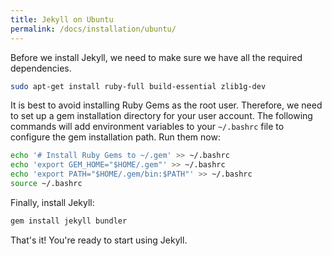 ```yaml
---
title: Jekyll on Ubuntu
permalink: /docs/installation/ubuntu/
---
```

Before we install Jekyll, we need to make sure we have all the required
dependencies.

```sh
sudo apt-get install ruby-full build-essential zlib1g-dev
```

It is best to avoid installing Ruby Gems as the root user. Therefore, we need to
set up a gem installation directory for your user account. The following
commands will add environment variables to your `~/.bashrc` file to configure
the gem installation path. Run them now:

```sh
echo '# Install Ruby Gems to ~/.gem' >> ~/.bashrc
echo 'export GEM_HOME="$HOME/.gem"' >> ~/.bashrc
echo 'export PATH="$HOME/.gem/bin:$PATH"' >> ~/.bashrc
source ~/.bashrc
```

Finally, install Jekyll:

```sh
gem install jekyll bundler
```

That's it! You're ready to start using Jekyll.
